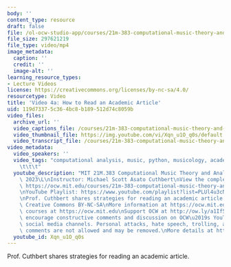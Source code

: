 ```yaml
---
body: ''
content_type: resource
draft: false
file: /ol-ocw-studio-app/courses/21m-383-computational-music-theory-and-analysis-spring-2023/21m283_video_4a_360p_16_9.mp4
file_size: 297621219
file_type: video/mp4
image_metadata:
  caption: ''
  credit: ''
  image-alt: ''
learning_resource_types:
- Lecture Videos
license: https://creativecommons.org/licenses/by-nc-sa/4.0/
resourcetype: Video
title: 'Video 4a: How to Read an Academic Article'
uid: 119d7337-5c36-4bc8-b189-512d74c8059b
video_files:
  archive_url: ''
  video_captions_file: /courses/21m-383-computational-music-theory-and-analysis-spring-2023/1PDSNrLpDJzY4Rask-_BchuM64FlPD7I2_transcript.webvtt
  video_thumbnail_file: https://img.youtube.com/vi/Xqn_u1O_q0s/default.jpg
  video_transcript_file: /courses/21m-383-computational-music-theory-and-analysis-spring-2023/1PDSNrLpDJzY4Rask-_BchuM64FlPD7I2_transcript.pdf
video_metadata:
  video_speakers: ''
  video_tags: "computational analysis, music, python, musicology, academic, career\t\
    \t\t\t"
  youtube_description: "MIT 21M.383 Computational Music Theory and Analysis Spring\
    \ 2023\L\nInstructor: Michael Scott Asato Cuthbert\nView the complete course:\
    \ https://ocw.mit.edu/courses/21m-383-computational-music-theory-and-analysis-spring-2023/\L\
    \nYouTube Playlist: https://www.youtube.com/playlist?list=PLUl4u3cNGP62vSB2sI0W8lQFKsmS2-A6R\n\
    \nProf. Cuthbert shares strategies for reading an academic article.\n\nLicense:\
    \ Creative Commons BY-NC-SA\nMore information at https://ocw.mit.edu/terms\nMore\
    \ courses at https://ocw.mit.edu\nSupport OCW at http://ow.ly/a1If50zVRl\n\nWe\
    \ encourage constructive comments and discussion on OCW\u2019s YouTube and other\
    \ social media channels. Personal attacks, hate speech, trolling, and inappropriate\
    \ comments are not allowed and may be removed.\nMore details at https://ocw.mit.edu/comments."
  youtube_id: Xqn_u1O_q0s
---
```

Prof. Cuthbert shares strategies for reading an academic article.